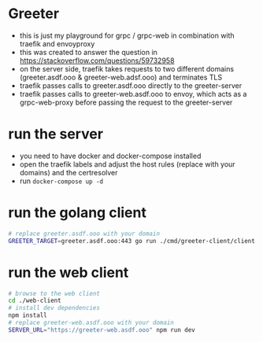 Greeter
=======

* this is just my playground for grpc / grpc-web in combination with traefik and envoyproxy
* this was created to answer the question in https://stackoverflow.com/questions/59732958
* on the server side, traefik takes requests to two different domains (greeter.asdf.ooo & greeter-web.adsf.ooo) and terminates TLS
* traefik passes calls to greeter.asdf.ooo directly to the greeter-server
* traefik passes calls to greeter-web.asdf.ooo to envoy, which acts as a grpc-web-proxy before passing the request to the greeter-server

# run the server
* you need to have docker and docker-compose installed
* open the traefik labels and adjust the host rules (replace with your domains) and the certresolver
* run ```docker-compose up -d```

# run the golang client
```bash
# replace greeter.asdf.ooo with your domain
GREETER_TARGET=greeter.asdf.ooo:443 go run ./cmd/greeter-client/client.go
```

# run the web client
```bash
# browse to the web client
cd ./web-client
# install dev dependencies
npm install
# replace greeter-web.asdf.ooo with your domain
SERVER_URL="https://greeter-web.asdf.ooo" npm run dev
```